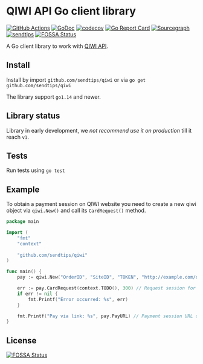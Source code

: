 # QIWI API Go client library

[![GitHub Actions](https://github.com/sendtips/qiwi/workflows/Go/badge.svg)](https://github.com/sendtips/qiwi/actions?workflow=Go)
[![GoDoc](https://godoc.org/github.com/sendtips/qiwi?status.svg)](https://godoc.org/github.com/sendtips/qiwi)
[![codecov](https://codecov.io/gh/sendtips/qiwi/branch/master/graph/badge.svg)](https://codecov.io/gh/sendtips/qiwi)
[![Go Report Card](https://goreportcard.com/badge/github.com/sendtips/qiwi)](https://goreportcard.com/report/github.com/sendtips/qiwi)
[![Sourcegraph](https://sourcegraph.com/github.com/sendtips/qiwi/-/badge.svg)](https://sourcegraph.com/github.com/sendtips/qiwi?badge)
[![sendtips](https://img.shields.io/badge/🍩_Sendtips-@awsom82-black?labelColor=3298dc)](https://sendtips.ru/pay/E2ZfzjVE)
[![FOSSA Status](https://app.fossa.com/api/projects/git%2Bgithub.com%2Fsendtips%2Fqiwi.svg?type=shield)](https://app.fossa.com/projects/git%2Bgithub.com%2Fsendtips%2Fqiwi?ref=badge_shield)


A Go client library to work with [QIWI API](https://developer.qiwi.com/en/).

## Install
Install by import `github.com/sendtips/qiwi` or via `go get github.com/sendtips/qiwi`

The library support `go1.14` and newer.

## Library status
Library in early development, we *not recommend use it on production* till it reach `v1`.

## Tests
Run tests using `go test`

## Example
To obtain a payment session on QIWI website you need to create a new qiwi object via `qiwi.New()` and call its `CardRequest()` method.

```go
package main

import (
    "fmt"
    "context"
    
    "github.com/sendtips/qiwi"
)

func main() {
    pay := qiwi.New("OrderID", "SiteID", "TOKEN", "http://example.com/qiwi-api")

    err := pay.CardRequest(context.TODO(), 300) // Request session for 3.00RUB
    if err != nil {
        fmt.Printf("Error occurred: %s", err)
    }

    fmt.Printf("Pay via link: %s", pay.PayURL) // Payment session URL on QIWI website
}
```


## License
[![FOSSA Status](https://app.fossa.com/api/projects/git%2Bgithub.com%2Fsendtips%2Fqiwi.svg?type=large)](https://app.fossa.com/projects/git%2Bgithub.com%2Fsendtips%2Fqiwi?ref=badge_large)